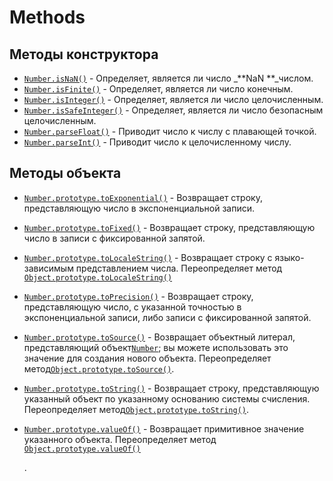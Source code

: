 # Methods

## Методы конструктора

* [`Number.isNaN()`](https://developer.mozilla.org/en-US/docs/Web/JavaScript/Reference/Global_Objects/Number/isNaN) - Определяет, является ли число _**NaN **_числом.
* [`Number.isFinite()`](https://developer.mozilla.org/en-US/docs/Web/JavaScript/Reference/Global_Objects/Number/isFinite) - Определяет, является ли число конечным.
* [`Number.isInteger()`](https://developer.mozilla.org/en-US/docs/Web/JavaScript/Reference/Global_Objects/Number/isInteger) - Определяет, является ли число целочисленным.
* [`Number.isSafeInteger()`](https://developer.mozilla.org/en-US/docs/Web/JavaScript/Reference/Global_Objects/Number/isSafeInteger) - Определяет, является ли число безопасным целочисленным.
* [`Number.parseFloat()`](https://developer.mozilla.org/en-US/docs/Web/JavaScript/Reference/Global_Objects/Number/parseFloat) - Приводит число к числу с плавающей точкой.
* [`Number.parseInt()`](https://developer.mozilla.org/en-US/docs/Web/JavaScript/Reference/Global_Objects/Number/parseInt) - Приводит число к целочисленному числу.

## Методы объекта

* [`Number.prototype.toExponential()`](https://developer.mozilla.org/en-US/docs/Web/JavaScript/Reference/Global_Objects/Number/toExponential) - Возвращает строку, представляющую число в экспоненциальной записи.
* [`Number.prototype.toFixed()`](https://developer.mozilla.org/en-US/docs/Web/JavaScript/Reference/Global_Objects/Number/toFixed) - Возвращает строку, представляющую число в записи с фиксированной запятой.
* [`Number.prototype.toLocaleString()`](https://developer.mozilla.org/en-US/docs/Web/JavaScript/Reference/Global_Objects/Number/toLocaleString) - Возвращает строку с языко-зависимым представлением числа. Переопределяет метод [`Object.prototype.toLocaleString()`](https://developer.mozilla.org/ru/docs/Web/JavaScript/Reference/Global_Objects/Object/toLocaleString)
* [`Number.prototype.toPrecision()`](https://developer.mozilla.org/ru/docs/Web/JavaScript/Reference/Global_Objects/Number/toPrecision) - Возвращает строку, представляющую число, с указанной точностью в экспоненциальной записи, либо записи с фиксированной запятой.
* [`Number.prototype.toSource()`](https://developer.mozilla.org/ru/docs/Web/JavaScript/Reference/Global_Objects/Number/toSource) - Возвращает объектный литерал, представляющий объект[`Number`](https://developer.mozilla.org/ru/docs/Web/JavaScript/Reference/Global_Objects/Number); вы можете использовать это значение для создания нового объекта. Переопределяет метод[`Object.prototype.toSource()`](https://developer.mozilla.org/ru/docs/Web/JavaScript/Reference/Global_Objects/Object/toSource).
* [`Number.prototype.toString()`](https://developer.mozilla.org/ru/docs/Web/JavaScript/Reference/Global_Objects/Number/toString) - Возвращает строку, представляющую указанный объект по указанному основанию системы счисления. Переопределяет метод[`Object.prototype.toString()`](https://developer.mozilla.org/ru/docs/Web/JavaScript/Reference/Global_Objects/Object/toString).
* [`Number.prototype.valueOf()`](https://developer.mozilla.org/ru/docs/Web/JavaScript/Reference/Global_Objects/Number/valueOf) - Возвращает примитивное значение указанного объекта. Переопределяет метод [`Object.prototype.valueOf()`](https://developer.mozilla.org/ru/docs/Web/JavaScript/Reference/Global_Objects/Object/valueOf)

  .


